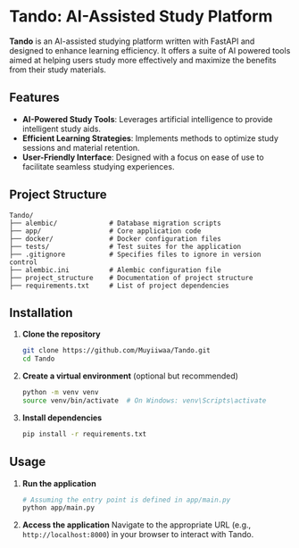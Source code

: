 # Tando: AI-Assisted Study Platform 

**Tando** is an AI-assisted studying platform written with FastAPI and designed to enhance learning efficiency. It offers a suite of AI powered tools aimed at helping users study more effectively and maximize the benefits from their study materials.

## Features

- **AI-Powered Study Tools**: Leverages artificial intelligence to provide intelligent study aids.
- **Efficient Learning Strategies**: Implements methods to optimize study sessions and material retention.
- **User-Friendly Interface**: Designed with a focus on ease of use to facilitate seamless studying experiences.

## Project Structure

```
Tando/
├── alembic/             # Database migration scripts
├── app/                 # Core application code
├── docker/              # Docker configuration files
├── tests/               # Test suites for the application
├── .gitignore           # Specifies files to ignore in version control
├── alembic.ini          # Alembic configuration file
├── project_structure    # Documentation of project structure
├── requirements.txt     # List of project dependencies
```

## Installation

1. **Clone the repository**
   ```bash
   git clone https://github.com/Muyiiwaa/Tando.git
   cd Tando
   ```

2. **Create a virtual environment** (optional but recommended)
   ```bash
   python -m venv venv
   source venv/bin/activate  # On Windows: venv\Scripts\activate
   ```

3. **Install dependencies**
   ```bash
   pip install -r requirements.txt
   ```

## Usage

1. **Run the application**
   ```bash
   # Assuming the entry point is defined in app/main.py
   python app/main.py
   ```

2. **Access the application**
   Navigate to the appropriate URL (e.g., `http://localhost:8000`) in your browser to interact with Tando.

